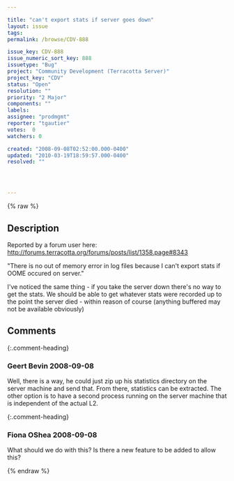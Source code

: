 ```yaml
---

title: "can't export stats if server goes down"
layout: issue
tags: 
permalink: /browse/CDV-888

issue_key: CDV-888
issue_numeric_sort_key: 888
issuetype: "Bug"
project: "Community Development (Terracotta Server)"
project_key: "CDV"
status: "Open"
resolution: ""
priority: "2 Major"
components: ""
labels: 
assignee: "prodmgmt"
reporter: "tgautier"
votes:  0
watchers: 0

created: "2008-09-08T02:52:00.000-0400"
updated: "2010-03-19T18:59:57.000-0400"
resolved: ""




---
```


{% raw %}

## Description

<div markdown="1" class="description">

Reported by a forum user here: 
http://forums.terracotta.org/forums/posts/list/1358.page#8343

"There is no out of memory error in log files because I can't export stats if OOME occured on server."

I've noticed the same thing - if you take the server down there's no way to get the stats.  We should be able to get whatever stats were recorded up to the point the server died - within reason of course (anything buffered may not be available obviously) 

</div>

## Comments


{:.comment-heading}
### **Geert Bevin** <span class="date">2008-09-08</span>

<div markdown="1" class="comment">

Well, there is a way, he could just zip up his statistics directory on the server machine and send that. From there, statistics can be extracted. The other option is to have a second process running on the server machine that is independent of the actual L2.

</div>


{:.comment-heading}
### **Fiona OShea** <span class="date">2008-09-08</span>

<div markdown="1" class="comment">

What should we do with this? Is there a new feature to be added to allow this?

</div>



{% endraw %}
